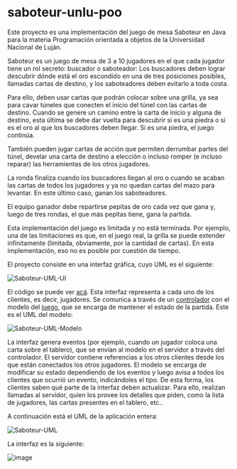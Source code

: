 # saboteur-unlu-poo

Este proyecto es una implementación del juego de mesa Saboteur en Java para la materia Programación orientada a objetos de la Universidad Nacional de Luján.

Saboteur es un juego de mesa de 3 a 10 jugadores en el que cada jugador tiene un rol secreto: buscador o saboteador: Los buscadores deben lograr descubrir dónde está el oro escondido en una de tres posiciones posibles, llamadas cartas de destino, y los saboteadores deben evitarlo a toda costa.

Para ello, deben usar cartas que podrán colocar sobre una grilla, ya sea para cavar túneles que conecten el inicio del túnel con las cartas de destino. Cuando se genere un camino entre la carta de inicio y alguna de destino, esta última se debe dar vuelta para descubrir si es una piedra o si es el oro al que los buscadores deben llegar. Si es una piedra, el juego continúa.

También pueden jugar cartas de acción que permiten derrumbar partes del túnel, develar una carta de destino a elección o incluso romper (e incluso reparar) las herramientas de los otros jugadores.

La ronda finaliza cuando los buscadores llegan al oro o cuando se acaban las cartas de todos los jugadores y ya no quedan cartas del mazo para levantar. En este último caso, ganan los saboteadores.

El equipo ganador debe repartirse pepitas de oro cada vez que gana y, luego de tres rondas, el que más pepitas tiene, gana la partida.

Esta implementación del juego es limitada y no está terminada. Por ejemplo, una de las limitaciones es que, en el juego real, la grilla se puede extender infinitamente (limitada, obviamente, por la cantidad de cartas). En esta implementación, eso no es posible por cuestión de tiempo.

El proyecto consiste en una interfaz gráfica, cuyo UML es el siguiente:

![Saboteur-UML-UI](https://user-images.githubusercontent.com/20674466/203629918-ff651e91-c65a-4134-be8e-04da5d81c8fd.png)

El código se puede ver [acá](https://github.com/exe-quiel/saboteur-unlu-poo/tree/master/src/ar/edu/unlu/poo/saboteur/vista). Esta interfaz representa a cada uno de los clientes, es decir, jugadores. Se comunica a través de un [controlador](https://github.com/exe-quiel/saboteur-unlu-poo/blob/master/src/ar/edu/unlu/poo/saboteur/controlador/ControladorJuego.java) con el modelo del [juego](https://github.com/exe-quiel/saboteur-unlu-poo/blob/master/src/ar/edu/unlu/poo/saboteur/modelo/impl/Juego.java), que se encarga de mantener el estado de la partida. Este es el UML del modelo:

![Saboteur-UML-Modelo](https://user-images.githubusercontent.com/20674466/203631200-bd7a9564-d2ea-41db-89a4-a612ab1b6450.png)

La interfaz genera eventos (por ejemplo, cuando un jugador coloca una carta sobre el tablero), que se envían al modelo en el servidor a través del controlador. El servidor contiene referencias a los otros clientes desde los que están conectados los otros jugadores. El modelo se encarga de modificar su estado dependiendo de los eventos y luego avisa a todos los clientes que ocurrió un evento, indicándoles el tipo. De esta forma, los clientes saben qué parte de la interfaz deben actualizar. Para ello, realizan llamadas al servidor, quien los provee los detalles que piden, como la lista de jugadores, las cartas presentes en el tablero, etc..
 
 A continuación está el UML de la aplicación entera:
 
 ![Saboteur-UML](https://user-images.githubusercontent.com/20674466/203631311-e251d609-f829-40ba-baa1-a9ef44d33d88.png) 

La interfaz es la siguiente:

![image](https://user-images.githubusercontent.com/20674466/203631848-cba2ed12-1a36-441d-9b70-a371baa0964f.png)
